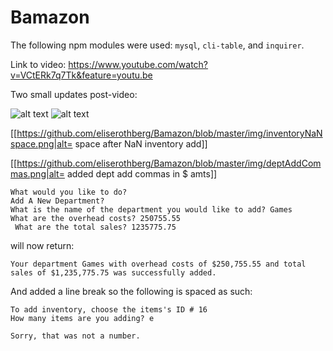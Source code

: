 # Bamazon

The following npm modules were used: `mysql`,  `cli-table`, and `inquirer`.

Link to video: https://www.youtube.com/watch?v=VCtERk7q7Tk&feature=youtu.be

Two small updates post-video: 

![alt text](screenshots/inventoryNaNspace.png "Description goes here")
![alt text](screenshots/deptAddCommas.png "Description goes here")

[[https://github.com/eliserothberg/Bamazon/blob/master/img/inventoryNaNspace.png|alt= space after NaN inventory add]]

[[https://github.com/eliserothberg/Bamazon/blob/master/img/deptAddCommas.png|alt= added dept add commas in $ amts]]


```
What would you like to do?
Add A New Department? 
What is the name of the department you would like to add? Games
What are the overhead costs? 250755.55
 What are the total sales? 1235775.75
 ```
 will now return:
 ```
 Your department Games with overhead costs of $250,755.55 and total sales of $1,235,775.75 was successfully added.
```
And added a line break so the following is spaced as such:
```
To add inventory, choose the items's ID # 16
How many items are you adding? e

Sorry, that was not a number.
```
